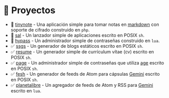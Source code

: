 # 🚀 Proyectos

* 🔳 [tinynote](https://notabug.org/ricardogj08/tinynote) - Una aplicación simple para tomar notas en [markdown](https://www.markdownguide.org/) con soporte de cifrado construido en `php`. 
* 🔳 [sal](https://notabug.org/ricardogj08/sal) - Un lanzador simple de aplicaciones escrito en POSIX `sh`.
* 🔳 [hypass](https://notabug.org/ricardogj08/hypass) - Un administrador simple de contraseñas construido en `lua`.
* ✅ [ssgs](https://notabug.org/ricardogj08/ssgs) - Un generador de blogs estáticos escrito en POSIX `sh`.
* ✅ [resume](https://notabug.org/ricardogj08/resume) - Un generador simple de currículum vítae (cv) escrito en POSIX `sh`.
* ✅ [page](https://notabug.org/ricardogj08/page) - Un administrador simple de contraseñas que utiliza [age](https://github.com/FiloSottile/age) escrito en POSIX `sh`.
* ✅ [fesh](https://notabug.org/ricardogj08/fesh) - Un generador de feeds de Atom para cápsulas [Gemini](https://geminiprotocol.net/) escrito en POSIX `sh`.
* ✅ [planetalibre](https://notabug.org/ricardogj08/planetalibre) - Un agregador de feeds de Atom y RSS para [Gemini](https://geminiprotocol.net/) escrito en `lua`.
